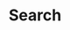 ---
title: "Search"
layout: "search"
summary: "Search posts"
url: "/search/"
placeholder: "Search posts"
---